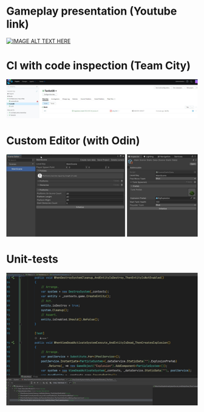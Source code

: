 # Gameplay presentation (Youtube link)
[![IMAGE ALT TEXT HERE](https://img.youtube.com/vi/vfeR0ygTokw/0.jpg)](https://www.youtube.com/watch?v=vfeR0ygTokw)

# CI with code inspection (Team City)
![IMAGE ALT TEXT](./Preview/CI.jpg)

# Custom Editor (with Odin)
![IMAGE ALT TEXT](./Preview/CustomEditor.jpg)

# Unit-tests
![IMAGE ALT TEXT](./Preview/Tests.jpg)